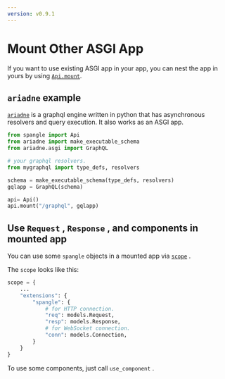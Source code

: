 ```yaml
---
version: v0.9.1
---
```


# Mount Other ASGI App

If you want to use existing ASGI app in your app, you can nest the app in yours by using [`Api.mount`](../api/api-py.md#Api.mount).

## `ariadne` example

[`ariadne`](https://github.com/mirumee/ariadne) is a graphql engine written in python that has asynchronous resolvers and query execution. It also works as an ASGI app.

```python
from spangle import Api
from ariadne import make_executable_schema
from ariadne.asgi import GraphQL

# your graphql resolvers.
from mygraphql import type_defs, resolvers

schema = make_executable_schema(type_defs, resolvers)
gqlapp = GraphQL(schema)

api= Api()
api.mount("/graphql", gqlapp)

```

## Use `Request` , `Response` , and components in mounted app

You can use some `spangle` objects in a mounted app via [`scope`](https://asgi.readthedocs.io/en/latest/specs/www.html) .

The `scope` looks like this:

```python
scope = {
    ...
    "extensions": {
        "spangle": {
            # for HTTP connection.
            "req": models.Request,
            "resp": models.Response,
            # for WebSocket connection.
            "conn": models.Connection,
        }
    }
}

```

To use some components, just call `use_component` .
